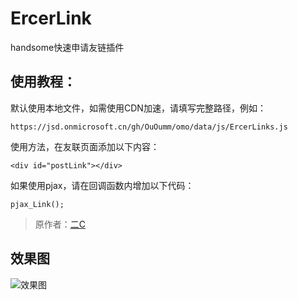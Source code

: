 # ErcerLink
handsome快速申请友链插件

## 使用教程：

默认使用本地文件，如需使用CDN加速，请填写完整路径，例如：

```https://jsd.onmicrosoft.cn/gh/OuOumm/omo/data/js/ErcerLinks.js```

使用方法，在友联页面添加以下内容：

```<div id="postLink"></div>```

如果使用pjax，请在回调函数内增加以下代码：

```pjax_Link();```

> 原作者：[二C](https://blog.ccdalao.cn/archives/197/)

## 效果图
![效果图](https://eu-2.404888.xyz/dcBI51D.png)